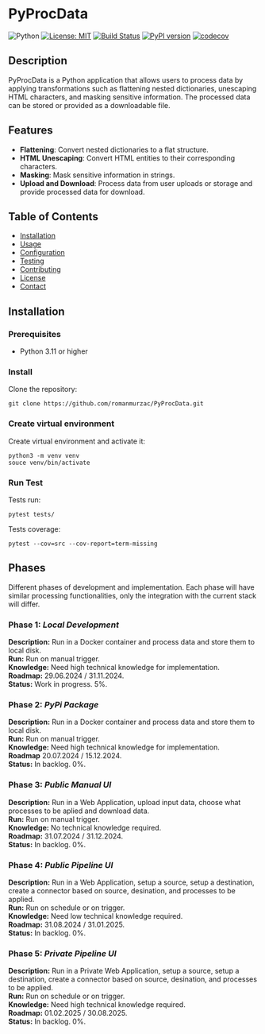 # PyProcData

![Python](https://img.shields.io/badge/python-3.11%2B-blue)
[![License: MIT](https://img.shields.io/badge/License-MIT-yellow.svg)](https://opensource.org/licenses/MIT)
[![Build Status](https://github.com/romanmurzac/pyprocdata/actions/workflows/build.yml/badge.svg)](https://github.com/romanmurzac/pyprocdata/actions)
[![PyPI version](https://badge.fury.io/py/data_processor.svg)](https://badge.fury.io/py/data_processor)
[![codecov](https://codecov.io/gh/yourusername/data_processor/branch/main/graph/badge.svg?token=yourtoken)](https://codecov.io/gh/yourusername/data_processor)

## Description

PyProcData is a Python application that allows users to process data by applying transformations such as flattening nested dictionaries, unescaping HTML characters, and masking sensitive information. The processed data can be stored or provided as a downloadable file.

## Features

- **Flattening**: Convert nested dictionaries to a flat structure.
- **HTML Unescaping**: Convert HTML entities to their corresponding characters.
- **Masking**: Mask sensitive information in strings.
- **Upload and Download**: Process data from user uploads or storage and provide processed data for download.

## Table of Contents

- [Installation](#installation)
- [Usage](#usage)
- [Configuration](#configuration)
- [Testing](#testing)
- [Contributing](#contributing)
- [License](#license)
- [Contact](#contact)

## Installation

### Prerequisites

- Python 3.11 or higher

### Install
Clone the repository:
```
git clone https://github.com/romanmurzac/PyProcData.git
```
### Create virtual environment
Create virtual environment and activate it:
```
python3 -m venv venv
souce venv/bin/activate
```

### Run Test
Tests run:
```
pytest tests/  
```

Tests coverage:
```
pytest --cov=src --cov-report=term-missing
```

## Phases
Different phases of development and implementation.
Each phase will have similar processing functionalities, only the integration with the current stack will differ.

### Phase 1: *Local Development*
**Description:** Run in a Docker container and process data and store them to local disk.\
**Run:** Run on manual trigger.\
**Knowledge:** Need high technical knowledge for implementation.\
**Roadmap:** 29.06.2024 / 31.11.2024.\
**Status:** Work in progress. 5%.

### Phase 2: *PyPi Package*
**Description:** Run in a Docker container and process data and store them to local disk.\
**Run:** Run on manual trigger.\
**Knowledge:** Need high technical knowledge for implementation.\
**Roadmap** 20.07.2024 / 15.12.2024.\
**Status:** In backlog. 0%.

### Phase 3: *Public Manual UI*
**Description:** Run in a Web Application, upload input data, choose what processes to be aplied and download data.\
**Run:** Run on manual trigger.\
**Knowledge:** No technical knowledge required.\
**Roadmap:** 31.07.2024 / 31.12.2024.\
**Status:** In backlog. 0%.

### Phase 4: *Public Pipeline UI*
**Description:** Run in a Web Application, setup a source, setup a destination, create a connector based on source, desination, and processes to be applied.\
**Run:** Run on schedule or on trigger.\
**Knowledge:** Need low technical knowledge required.\
**Roadmap:** 31.08.2024 / 31.01.2025.\
**Status:** In backlog. 0%.

### Phase 5: *Private Pipeline UI*
**Description:** Run in a Private Web Application, setup a source, setup a destination, create a connector based on source, desination, and processes to be applied.\
**Run:** Run on schedule or on trigger.\
**Knowledge:** Need high technical knowledge required.\
**Roadmap:** 01.02.2025 / 30.08.2025.\
**Status:** In backlog. 0%.